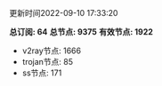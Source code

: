 更新时间2022-09-10 17:33:20

**总订阅: 64**
**总节点: 9375**
**有效节点: 1922**
- v2ray节点: 1666
- trojan节点: 85
- ss节点: 171
